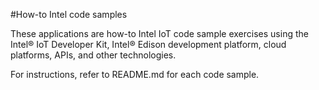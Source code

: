#How-to Intel code samples

These applications are how-to Intel IoT code sample exercises using the Intel® IoT Developer Kit, Intel® Edison development platform, cloud platforms, APIs, and other technologies. 

For instructions, refer to README.md for each code sample.
